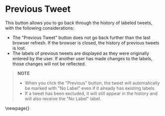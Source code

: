 

# Previous Tweet


This button allows you to go back through the history of labeled tweets, with the following considerations:

- The "Previous Tweet" button does not go back further than the last browser refresh. If the browser is closed, the history of previous tweets is lost.
- The labels of previous tweets are displayed as they were originally entered by the user. If another user has made changes to the labels, those changes will not be reflected.

> **NOTE**
>
> - When you click the "Previous" button, the tweet will automatically be marked with "No Label" even if it already has existing labels.
> - If a tweet has been excluded, it will still appear in the history and will also receive the "No Label" label.



\newpage{}
